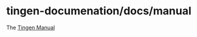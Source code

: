 <!-- u250429 -->

# tingen-documenation/docs/manual

The [Tingen Manual](https://spectrum-health-systems.github.io/tingen-documentation/manual/Tingen-Manual.md)